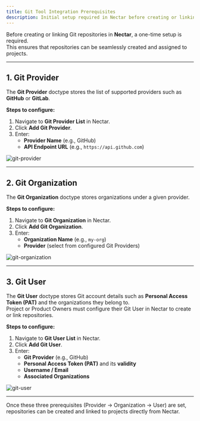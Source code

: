 ```yaml
---
title: Git Tool Integration Prerequisites
description: Initial setup required in Nectar before creating or linking repositories from Git.
---
```


Before creating or linking Git repositories in **Nectar**, a one-time setup is required.  
This ensures that repositories can be seamlessly created and assigned to projects.

---

## 1. Git Provider

The **Git Provider** doctype stores the list of supported providers such as **GitHub** or **GitLab**.  

**Steps to configure:**
1. Navigate to **Git Provider List** in Nectar.  
2. Click **Add Git Provider**.  
3. Enter:  
   - **Provider Name** (e.g., GitHub)  
   - **API Endpoint URL** (e.g., `https://api.github.com`)  

![git-provider](/lens-docs/git-provider.png)

---

## 2. Git Organization

The **Git Organization** doctype stores organizations under a given provider.  

**Steps to configure:**
1. Navigate to **Git Organization** in Nectar.  
2. Click **Add Git Organization**.  
3. Enter:  
   - **Organization Name** (e.g., `my-org`)  
   - **Provider** (select from configured Git Providers)  

![git-organization](/lens-docs/git-organization.png)

---

## 3. Git User

The **Git User** doctype stores Git account details such as **Personal Access Token (PAT)** and the organizations they belong to.  
Project or Product Owners must configure their Git User in Nectar to create or link repositories.  

**Steps to configure:**
1. Navigate to **Git User List** in Nectar.  
2. Click **Add Git User**.  
3. Enter:  
   - **Git Provider** (e.g., GitHub)  
   - **Personal Access Token (PAT)** and its **validity**  
   - **Username / Email**  
   - **Associated Organizations**  

![git-user](/lens-docs/git-user.jpeg)

---

Once these three prerequisites (Provider → Organization → User) are set, repositories can be created and linked to projects directly from Nectar.
